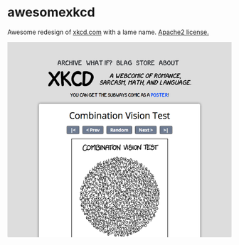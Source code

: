 # awesomexkcd
Awesome redesign of [xkcd.com](http://xkcd.com) with a lame name. [Apache2 license.](https://www.apache.org/licenses/LICENSE-2.0.html)

![Screenshot](screenshots/home.png)
